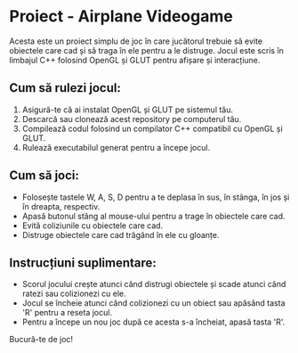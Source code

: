 Proiect - Airplane Videogame
=================================

Acesta este un proiect simplu de joc în care jucătorul trebuie să evite obiectele care cad și să traga în ele pentru a le distruge. Jocul este scris în limbajul C++ folosind OpenGL și GLUT pentru afișare și interacțiune.

Cum să rulezi jocul:
---------------------

1. Asigură-te că ai instalat OpenGL și GLUT pe sistemul tău.
2. Descarcă sau clonează acest repository pe computerul tău.
3. Compilează codul folosind un compilator C++ compatibil cu OpenGL și GLUT.
4. Rulează executabilul generat pentru a începe jocul.

Cum să joci:
-------------

- Folosește tastele W, A, S, D pentru a te deplasa în sus, în stânga, în jos și în dreapta, respectiv.
- Apasă butonul stâng al mouse-ului pentru a trage în obiectele care cad.
- Evită coliziunile cu obiectele care cad.
- Distruge obiectele care cad trăgând în ele cu gloanțe.

Instrucțiuni suplimentare:
---------------------------

- Scorul jocului crește atunci când distrugi obiectele și scade atunci când ratezi sau colizionezi cu ele.
- Jocul se încheie atunci când colizionezi cu un obiect sau apăsând tasta 'R' pentru a reseta jocul.
- Pentru a începe un nou joc după ce acesta s-a încheiat, apasă tasta 'R'.

Bucură-te de joc!
